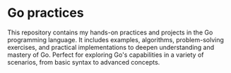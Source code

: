 # Go practices
 This repository contains my hands-on practices and projects in the Go programming language. It includes examples, algorithms, problem-solving exercises, and practical implementations to deepen understanding and mastery of Go. Perfect for exploring Go's capabilities in a variety of scenarios, from basic syntax to advanced concepts.
